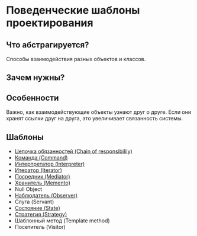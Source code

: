 # Поведенческие шаблоны проектирования

## Что абстрагируется?
Способы взаимодействия разных объектов и классов.

## Зачем нужны?


## Особенности
Важно, как взаимодействующие объекты узнают друг о друге. Если они хранят ссылки друг на друга, это увеличивает связанность системы.

## Шаблоны

* [Цепочка обязанностей (Chain of responsibilily)](./chainOfResponsibility)
* [Команда (Command)](./command)
* [Интерпретатор (Interpreter)](./interpreter)
* [Итератор (Iterator)](./iterator)
* [Посредник (Mediator)](./mediator)
* [Хранитель (Memento)](./memento)
* Null Object
* [Наблюдатель (Observer)](./observer)
* Слуга (Servant)
* [Состояние (State)](./state)
* [Стратегия (Strategy)](./strategy)
* Шаблонный метод (Template method)
* Посетитель (Visitor)